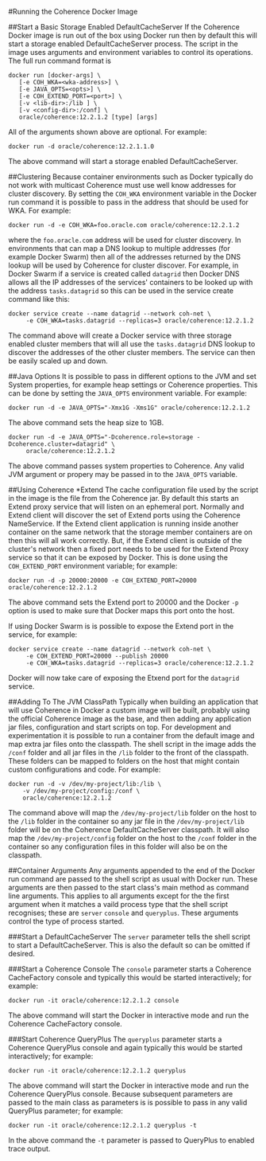 #Running the Coherence Docker Image

##Start a Basic Storage Enabled DefaultCacheServer
If the Coherence Docker image is run out of the box using Docker run then by default this will start a storage enabled DefaultCacheServer process. The script in the image uses arguments and environment variables to control its operations. The full run command format is

```
docker run [docker-args] \
   [-e COH_WKA=<wka-address>] \
   [-e JAVA_OPTS=<opts>] \
   [-e COH_EXTEND_PORT=<port>] \
   [-v <lib-dir>:/lib ] \
   [-v <config-dir>:/conf] \
   oracle/coherence:12.2.1.2 [type] [args]
```

All of the arguments shown above are optional. For example:
 
`docker run -d oracle/coherence:12.2.1.1.0`

The above command will start a storage enabled DefaultCacheServer.

##Clustering
Because container environments such as Docker typically do not work with multicast Coherence must use well know addresses for cluster discovery. By setting the `COH_WKA` environment variable in the Docker run command it is possible to pass in the address that should be used for WKA. For example:
     
`docker run -d -e COH_WKA=foo.oracle.com oracle/coherence:12.2.1.2`

where the `foo.oracle.com` address will be used for cluster discovery. In environments that can map a DNS lookup to multiple addresses (for example Docker Swarm) then all of the addresses returned by the DNS lookup will be used by Coherence for cluster discover. For example, in Docker Swarm if a service is created called `datagrid` then Docker DNS allows all the IP addresses of the services' containers to be looked up with the address `tasks.datagrid` so this can be used in the service create command like this:
  
```
docker service create --name datagrid --network coh-net \
     -e COH_WKA=tasks.datagrid --replicas=3 oracle/coherence:12.2.1.2
```  

The command above will create a Docker service with three storage enabled cluster members that will all use the `tasks.datagrid` DNS lookup to discover the addresses of the other cluster members. The service can then be easily scaled up and down.
     
##Java Options
It is possible to pass in different options to the JVM and set System properties, for example heap settings or Coherence properties. This can be done by setting the `JAVA_OPTS` environment variable. For example:
     
`docker run -d -e JAVA_OPTS="-Xmx1G -Xms1G" oracle/coherence:12.2.1.2`
     
The above command sets the heap size to 1GB.

```
docker run -d -e JAVA_OPTS="-Dcoherence.role=storage -Dcoherence.cluster=datagrid" \
     oracle/coherence:12.2.1.2
```
The above command passes system properties to Coherence. Any valid JVM argument or propery may be passed in to the `JAVA_OPTS` variable.
      
##Using Coherence *Extend
The cache configuration file used by the script in the image is the file from the Coherence jar. By default this starts an Extend proxy service that will listen on an ephemeral port. Normally and Extend client will discover the set of Extend ports using the Coherence NameService. If the Extend client application is running inside another container on the same network that the storage member containers are on then this will all work correctly. But, if the Extend client is outside of the cluster's network then a fixed port needs to be used for the Extend Proxy service so that it can be exposed by Docker. This is done using the `COH_EXTEND_PORT` environment variable; for example:

```
docker run -d -p 20000:20000 -e COH_EXTEND_PORT=20000 oracle/coherence:12.2.1.2
```
The above command sets the Extend port to 20000 and the Docker `-p` option is used to make sure that Docker maps this port onto the host.

If using Docker Swarm is is possible to expose the Extend port in the service, for example:
```
docker service create --name datagrid --network coh-net \
     -e COH_EXTEND_PORT=20000 --publish 20000
     -e COH_WKA=tasks.datagrid --replicas=3 oracle/coherence:12.2.1.2
```  
Docker will now take care of exposing the Etxend port for the `datagrid` service.

##Adding To The JVM ClassPath
Typically when building an application that will use Coherence in Docker a custom image will be built, probably using the official Coherence image as the base, and then adding any application jar files, configuration and start scripts on top. For development and experimentation it is possible to run a container from the default image and map extra jar files onto the classpath. The shell script in the image adds the `/conf` folder and all jar files in the `/lib` folder to the front of the classpath. These folders can be mapped to folders on the host that might contain custom configurations and code. For example:
  
```
docker run -d -v /dev/my-project/lib:/lib \
    -v /dev/my-project/config:/conf \
    oracle/coherence:12.2.1.2
```  
The command above will map the `/dev/my-project/lib` folder on the host to the `/lib` folder in the container so any jar file in the `/dev/my-project/lib` folder will be on the Coherence DefaultCacheServer classpath. It will also map the `/dev/my-project/config` folder on the host to the `/conf` folder in the container so any configuration files in this folder will also be on the classpath.
          
##Container Arguments
Any arguments appended to the end of the Docker run command are passed to the shell script as usual with Docker run. These arguments are then passed to the start class's main method as command line arguments. This applies to all arguments except for the the first argument when it matches a vaild process type that the shell script recognises; these are `server` `console` and `queryplus`. These arguments control the type of process started.

###Start a DefaultCacheServer
The `server` parameter tells the shell script to start a DefaultCacheServer. This is also the default so can be omitted if desired.

###Start a Coherence Console
The `console` parameter starts a Coherence CacheFactory console and typically this would be started interactively; for example:

`docker run -it oracle/coherence:12.2.1.2 console`

The above command will start the Docker in interactive mode and run the Coherence CacheFactory console.

###Start Coherence QueryPlus
The `queryplus` parameter starts a Coherence QueryPlus console and again typically this would be started interactively; for example:

`docker run -it oracle/coherence:12.2.1.2 queryplus`

The above command will start the Docker in interactive mode and run the Coherence QueryPlus console. Because subsequent parameters are passed to the main class as parameters is is possible to pass in any valid QueryPlus parameter; for example:

`docker run -it oracle/coherence:12.2.1.2 queryplus -t`

In the above command the `-t` parameter is passed to QueryPlus to enabled trace output.  



